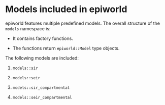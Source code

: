 # Models included in epiworld

epiworld features multiple predefined models. The overall structure of the `models`
namespace is:

- It contains factory functions.

- The functions return `epiworld::Model` type objects.

The following models are included:

1. `models::sir` 

2. `models::seir`

1. `models::sir_compartmental` 

2. `models::seir_compartmental`

